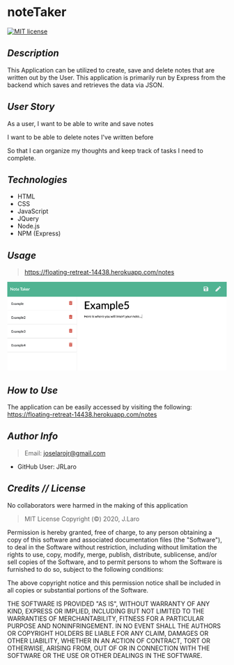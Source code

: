 # noteTaker

[![MIT license](https://img.shields.io/badge/License-MIT-blue.svg)](https://lbesson.mit-license.org/)
  

## *Description* 
    
This Application can be utilized to create, save and delete notes that are written out by the User. This application is primarily run by Express from the backend which saves and retrieves the data via JSON.

## *User Story*
As a user, I want to be able to write and save notes

I want to be able to delete notes I've written before

So that I can organize my thoughts and keep track of tasks I need to complete.


## *Technologies*
      
- HTML
- CSS
- JavaScript
- JQuery
- Node.js
- NPM (Express)
       
## *Usage* 
 > https://floating-retreat-14438.herokuapp.com/notes
 
![](assets/screenShot.png)
  
## *How to Use*
 The application can be easily accessed by visiting the following: https://floating-retreat-14438.herokuapp.com/notes

## *Author Info*  
  
> Email: joselarojr@gmail.com
- GitHub User: JRLaro
  
## *Credits // License*
      
No collaborators were harmed in the making of this application

> MIT License
Copyright (©) 2020, J.Laro

Permission is hereby granted, free of charge, to any person obtaining a copy of this software and associated documentation files (the "Software"), to deal in the Software without restriction, including without limitation the rights to use, copy, modify, merge, publish, distribute, sublicense, and/or sell copies of the Software, and to permit persons to whom the Software is furnished to do so, subject to the following conditions:

The above copyright notice and this permission notice shall be included in all copies or substantial portions of the Software.

THE SOFTWARE IS PROVIDED "AS IS", WITHOUT WARRANTY OF ANY KIND, EXPRESS OR IMPLIED, INCLUDING BUT NOT LIMITED TO THE WARRANTIES OF MERCHANTABILITY, FITNESS FOR A PARTICULAR PURPOSE AND NONINFRINGEMENT. IN NO EVENT SHALL THE AUTHORS OR COPYRIGHT HOLDERS BE LIABLE FOR ANY CLAIM, DAMAGES OR OTHER LIABILITY, WHETHER IN AN ACTION OF CONTRACT, TORT OR OTHERWISE, ARISING FROM, OUT OF OR IN CONNECTION WITH THE SOFTWARE OR THE USE OR OTHER DEALINGS IN THE SOFTWARE.
